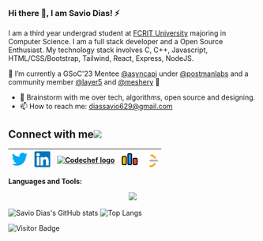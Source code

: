 ### Hi there 👋, I am Savio Dias! ⚡


I am a third year undergrad student at [FCRIT University](https://fcrit.ac.in/) majoring in Computer Science. I am a full stack developer and a Open Source Enthusiast. My technology stack involves C, C++, Javascript, HTML/CSS/Bootstrap, Tailwind, React, Express, NodeJS. 

🔭 I’m currently a GSoC'23 Mentee [@asyncapi](https://github.com/asyncapi) under [@postmanlabs](https://github.com/postmanlabs) and a community member [@layer5](https://github.com/layer5io) and [@meshery](https://github.com/meshery) 🔭

- 💬 Brainstorm with me over tech, algorithms, open source and designing.
- 📫 How to reach me: diassavio629@gmail.com


## Connect with me<img src="https://github.com/TheDudeThatCode/TheDudeThatCode/blob/master/Assets/Handshake.gif" height="32px">

[<img src="https://github.com/Savio629/Savio629/blob/main/Assets/twitter.svg" alt="Twitter" height="32" target="_blank">](https://twitter.com/Savio_dias629) | [<img src="https://github.com/Savio629/Savio629/blob/main/Assets/Linkedin.svg" alt="LinkedIn logo" height="32" target="_blank">](https://www.linkedin.com/in/savio-dias-984b45198/) | [<img src="https://gitgud.io/uploads/-/system/group/avatar/12294/cc.png" alt="Codechef logo" height="32" target="_blank">](https://www.codechef.com/users/savio629) | [<img src="https://github.com/AP-XD/AP-XD/blob/main/Assets/codeforces.svg" alt="Codeforces logo" height="32" target="_blank">](https://codeforces.com/profile/savio629) | [<img src="https://github.com/AP-XD/AP-XD/blob/main/Assets/leet-code.svg" alt="Leetcode logo" height="32" target="_blank">](https://leetcode.com/Savio629/)
|:---:|:---:|:---:|:---:|:---:|

**Languages and Tools:** 
<p align="center">
  <a href="https://skillicons.dev">
    <img src="https://skillicons.dev/icons?i=cpp,c,html,css,js,react,tailwind,nodejs,vscode,git,github,figma" />
  </a>
</p>


![Savio Dias's GitHub stats](https://github-readme-stats-sigma-five.vercel.app/api?username=Savio629&theme=tokyonight&show_icons=true)
![Top Langs](https://github-readme-stats-sigma-five.vercel.app/api/top-langs/?username=Savio629&hide_progress=true)

![Visitor Badge](https://visitor-badge.laobi.icu/badge?page_id=Savio629.Savio629)
